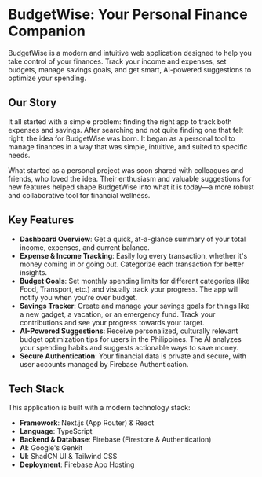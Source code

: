 # BudgetWise: Your Personal Finance Companion

BudgetWise is a modern and intuitive web application designed to help you take control of your finances. Track your income and expenses, set budgets, manage savings goals, and get smart, AI-powered suggestions to optimize your spending.

## Our Story

It all started with a simple problem: finding the right app to track both expenses and savings. After searching and not quite finding one that felt right, the idea for BudgetWise was born. It began as a personal tool to manage finances in a way that was simple, intuitive, and suited to specific needs.

What started as a personal project was soon shared with colleagues and friends, who loved the idea. Their enthusiasm and valuable suggestions for new features helped shape BudgetWise into what it is today—a more robust and collaborative tool for financial wellness.

## Key Features

*   **Dashboard Overview**: Get a quick, at-a-glance summary of your total income, expenses, and current balance.
*   **Expense & Income Tracking**: Easily log every transaction, whether it's money coming in or going out. Categorize each transaction for better insights.
*   **Budget Goals**: Set monthly spending limits for different categories (like Food, Transport, etc.) and visually track your progress. The app will notify you when you're over budget.
*   **Savings Tracker**: Create and manage your savings goals for things like a new gadget, a vacation, or an emergency fund. Track your contributions and see your progress towards your target.
*   **AI-Powered Suggestions**: Receive personalized, culturally relevant budget optimization tips for users in the Philippines. The AI analyzes your spending habits and suggests actionable ways to save money.
*   **Secure Authentication**: Your financial data is private and secure, with user accounts managed by Firebase Authentication.

## Tech Stack

This application is built with a modern technology stack:

*   **Framework**: Next.js (App Router) & React
*   **Language**: TypeScript
*   **Backend & Database**: Firebase (Firestore & Authentication)
*   **AI**: Google's Genkit
*   **UI**: ShadCN UI & Tailwind CSS
*   **Deployment**: Firebase App Hosting
